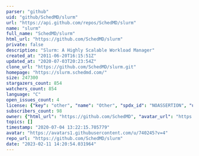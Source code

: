 ```yaml
---
parser: "github"
uid: "github/SchedMD/slurm"
url: "https://api.github.com/repos/SchedMD/slurm"
name: "slurm"
full_name: "SchedMD/slurm"
html_url: "https://github.com/SchedMD/slurm"
private: false
description: "Slurm: A Highly Scalable Workload Manager"
created_at: "2011-06-20T16:15:51Z"
updated_at: "2020-07-03T20:23:54Z"
clone_url: "https://github.com/SchedMD/slurm.git"
homepage: "https://slurm.schedmd.com/"
size: 247300
stargazers_count: 854
watchers_count: 854
language: "C"
open_issues_count: 4
license: {"key": "other", "name": "Other", "spdx_id": "NOASSERTION", "url": null, "node_id": "MDc6TGljZW5zZTA="}
subscribers_count: 98
owner: {"html_url": "https://github.com/SchedMD", "avatar_url": "https://avatars1.githubusercontent.com/u/740245?v=4", "login": "SchedMD", "type": "Organization"}
topics: []
timestamp: "2020-07-04 13:22:15.705779"
avatar: "https://avatars1.githubusercontent.com/u/740245?v=4"
repo_url: "https://github.com/SchedMD/slurm"
date: "2023-02-11 14:20:54.031964"
---
```

